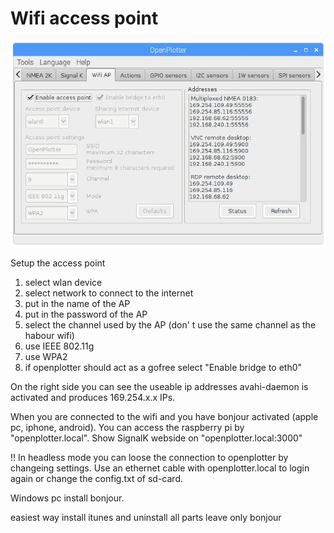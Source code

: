 # Wifi access point

![](/assets/screenshot.69.jpg)

Setup the access point

1. select wlan device
2. select network to connect to the internet
3. put in the name of the AP
4. put in the password of the AP
5. select the channel used by the AP \(don' t use the same channel as the habour wifi\)
6. use IEEE 802.11g
7. use WPA2
8. if openplotter should act as a gofree select "Enable bridge to eth0"

On the right side you can see the useable ip addresses
avahi-daemon is activated and produces 169.254.x.x IPs.

When you are connected to the wifi and you have bonjour activated \(apple pc, iphone, android\). You can access the raspberry pi by "openplotter.local". Show SignalK webside on "openplotter.local:3000"

!! In headless mode you can loose the connection to openplotter by changeing settings. Use an ethernet cable with openplotter.local to login again or change the config.txt of sd-card.



Windows pc install bonjour.

easiest way install itunes and uninstall all parts leave only bonjour

